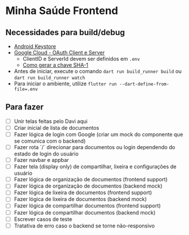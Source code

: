 # Minha Saúde Frontend

## Necessidades para build/debug

-   [Android Keystore](https://docs.flutter.dev/deployment/android#sign-the-app)
-   [Google Cloud - OAuth Client e Server](https://developer.android.com/identity/sign-in/credential-manager-siwg#set-google)
    -   ClientID e ServerId devem ser definidos em `.env`
    -   [Como gerar a chave SHA-1](https://stackoverflow.com/questions/51845559/generate-sha-1-for-flutter-react-native-android-native-app)
-   Antes de iniciar, execute o comando `dart run build_runner build` ou `dart run build_runner watch`
-   Para iniciar o ambiente, utilize `flutter run --dart-define-from-file=.env`

## Para fazer

-   [ ] Unir telas feitas pelo Davi aqui
-   [ ] Criar inicial de lista de documentos
-   [ ] Fazer lógica de login com Google (criar um mock do componente que se comunica com o backend)
-   [ ] Fazer rota ´/´ direcionar para documentos ou login dependendo do estado de login do usuário
-   [ ] Fazer navbar e appbar
-   [ ] Fazer tela (display only) de compartilhar, lixeira e configurações de usuário
-   [ ] Fazer lógica de organização de documentos (frontend support)
-   [ ] Fazer lógica de organização de documentos (backend mock)
-   [ ] Fazer lógica de lixeira de documentos (frontend support)
-   [ ] Fazer lógica de lixeira de documentos (backend mock)
-   [ ] Fazer lógica de compartilhar documentos (frontend support)
-   [ ] Fazer lógica de compartilhar documentos (backend mock)
-   [ ] Escrever casos de teste
-   [ ] Tratativa de erro caso o backend se torne não-responsivo
